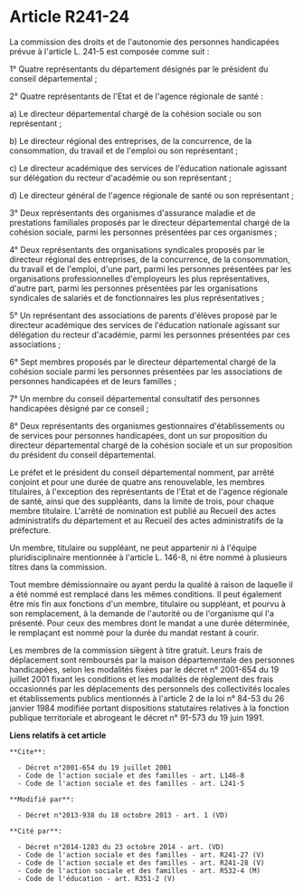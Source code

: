 # Article R241-24

La commission des droits et de l'autonomie des personnes handicapées prévue à l'article L. 241-5 est composée comme suit : 

1° Quatre représentants du département désignés par le président du conseil départemental ; 

2° Quatre représentants de l'Etat et de l'agence régionale de santé : 

a) Le directeur départemental chargé de la cohésion sociale ou son représentant ; 

b) Le directeur régional des entreprises, de la concurrence, de la consommation, du travail et de l'emploi ou son
représentant ; 

c) Le directeur académique des services de l'éducation nationale agissant sur délégation du recteur d'académie ou son
représentant ; 

d) Le directeur général de l'agence régionale de santé ou son représentant ; 

3° Deux représentants des organismes d'assurance maladie et de prestations familiales proposés par le directeur départemental
chargé de la cohésion sociale, parmi les personnes présentées par ces organismes ; 

4° Deux représentants des organisations syndicales proposés par le directeur régional des entreprises, de la concurrence, de
la consommation, du travail et de l'emploi, d'une part, parmi les personnes présentées par les organisations professionnelles
d'employeurs les plus représentatives, d'autre part, parmi les personnes présentées par les organisations syndicales de
salariés et de fonctionnaires les plus représentatives ; 

5° Un représentant des associations de parents d'élèves proposé par le directeur académique des services de l'éducation
nationale agissant sur délégation du recteur d'académie, parmi les personnes présentées par ces associations ; 

6° Sept membres proposés par le directeur départemental chargé de la cohésion sociale parmi les personnes présentées par les
associations de personnes handicapées et de leurs familles ; 

7° Un membre du conseil départemental consultatif des personnes handicapées désigné par ce conseil ; 

8° Deux représentants des organismes gestionnaires d'établissements ou de services pour personnes handicapées, dont un sur
proposition du directeur départemental chargé de la cohésion sociale et un sur proposition du président du conseil
départemental. 

Le préfet et le président du conseil départemental nomment, par arrêté conjoint et pour une durée de quatre ans renouvelable,
les membres titulaires, à l'exception des représentants de l'Etat et de l'agence régionale de santé, ainsi que des
suppléants, dans la limite de trois, pour chaque membre titulaire. L'arrêté de nomination est publié au Recueil des actes
administratifs du département et au Recueil des actes administratifs de la préfecture. 

Un membre, titulaire ou suppléant, ne peut appartenir ni à l'équipe pluridisciplinaire mentionnée à l'article L. 146-8, ni
être nommé à plusieurs titres dans la commission. 

Tout membre démissionnaire ou ayant perdu la qualité à raison de laquelle il a été nommé est remplacé dans les mêmes
conditions. Il peut également être mis fin aux fonctions d'un membre, titulaire ou suppléant, et pourvu à son remplacement, à
la demande de l'autorité ou de l'organisme qui l'a présenté. Pour ceux des membres dont le mandat a une durée déterminée, le
remplaçant est nommé pour la durée du mandat restant à courir. 

Les membres de la commission siègent à titre gratuit. Leurs frais de déplacement sont remboursés par la maison départementale
des personnes handicapées, selon les modalités fixées par le décret n° 2001-654 du 19 juillet 2001 fixant les conditions et
les modalités de règlement des frais occasionnés par les déplacements des personnels des collectivités locales et
établissements publics mentionnés à l'article 2 de la loi n° 84-53 du 26 janvier 1984 modifiée portant dispositions
statutaires relatives à la fonction publique territoriale et abrogeant le décret n° 91-573 du 19 juin 1991.

**Liens relatifs à cet article**

	**Cite**:

	  - Décret n°2001-654 du 19 juillet 2001
	  - Code de l'action sociale et des familles - art. L146-8
	  - Code de l'action sociale et des familles - art. L241-5

	**Modifié par**:

	  - Décret n°2013-938 du 18 octobre 2013 - art. 1 (VD)

	**Cité par**:

	  - Décret n°2014-1283 du 23 octobre 2014 - art. (VD)
	  - Code de l'action sociale et des familles - art. R241-27 (V)
	  - Code de l'action sociale et des familles - art. R241-28 (V)
	  - Code de l'action sociale et des familles - art. R532-4 (M)
	  - Code de l'éducation - art. R351-2 (V)
